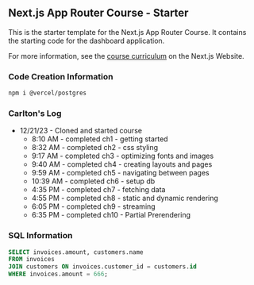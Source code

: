 ## Next.js App Router Course - Starter

This is the starter template for the Next.js App Router Course. It contains the starting code for the dashboard application.

For more information, see the [course curriculum](https://nextjs.org/learn) on the Next.js Website.

### Code Creation Information

```bash
npm i @vercel/postgres
```

### Carlton's Log

- 12/21/23 - Cloned and started course
  - 8:10 AM - completed ch1 - getting started
  - 8:32 AM - completed ch2 - css styling
  - 9:17 AM - completed ch3 - optimizing fonts and images
  - 9:40 AM - completed ch4 - creating layouts and pages
  - 9:59 AM - completed ch5 - navigating between pages
  - 10:39 AM - completed ch6 - setup db
  - 4:35 PM - completed ch7 - fetching data
  - 4:55 PM - completed ch8 - static and dynamic rendering
  - 6:05 PM - completed ch9 - streaming
  - 6:35 PM - completed ch10 - Partial Prerendering

### SQL Information

```sql
SELECT invoices.amount, customers.name
FROM invoices
JOIN customers ON invoices.customer_id = customers.id
WHERE invoices.amount = 666;
```
